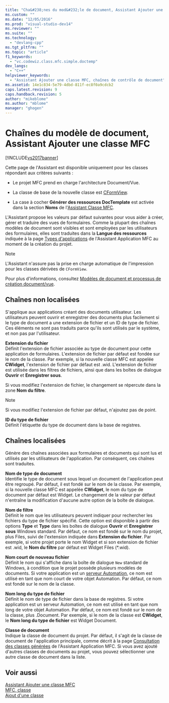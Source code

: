 ```yaml
---
title: "Cha&#238;nes du mod&#232;le de document, Assistant Ajouter une classe MFC | Microsoft Docs"
ms.custom: ""
ms.date: "12/05/2016"
ms.prod: "visual-studio-dev14"
ms.reviewer: ""
ms.suite: ""
ms.technology: 
  - "devlang-cpp"
ms.tgt_pltfrm: ""
ms.topic: "article"
f1_keywords: 
  - "vc.codewiz.class.mfc.simple.doctemp"
dev_langs: 
  - "C++"
helpviewer_keywords: 
  - "Assistant Ajouter une classe MFC, chaînes de contrôle de document"
ms.assetid: 14e1c834-5e79-4dbd-811f-ec8f0a9cdcb2
caps.latest.revision: 9
caps.handback.revision: 5
author: "mikeblome"
ms.author: "mblome"
manager: "ghogen"
---
```

# Cha&#238;nes du mod&#232;le de document, Assistant Ajouter une classe MFC
[!INCLUDE[vs2017banner](../../assembler/inline/includes/vs2017banner.md)]

Cette page de l'Assistant est disponible uniquement pour les classes répondant aux critères suivants :  
  
-   Le projet MFC prend en charge l'architecture Document\/Vue.  
  
-   La classe de base de la nouvelle classe est [CFormView](../../mfc/reference/cformview-class.md).  
  
-   La case à cocher **Générer des ressources DocTemplate** est activée dans la section **Noms** de l'[Assistant Classe MFC](../../mfc/reference/mfc-add-class-wizard.md).  
  
 L'Assistant propose les valeurs par défaut suivantes pour vous aider à créer, gérer et traduire des vues de formulaires.  Comme la plupart des chaînes modèles de document sont visibles et sont employées par les utilisateurs des formulaires, elles sont traduites dans la **Langue des ressources** indiquée à la page [Types d'applications](../../mfc/reference/application-type-mfc-application-wizard.md) de l'Assistant Application MFC au moment de la création du projet.  
  
> [!NOTE]
>  L'Assistant n'assure pas la prise en charge automatique de l'impression pour les classes dérivées de `CFormView`.  
  
 Pour plus d'informations, consultez [Modèles de document et processus de création document\/vue](../../mfc/document-templates-and-the-document-view-creation-process.md).  
  
## Chaînes non localisées  
 S'applique aux applications créant des documents utilisateur.  Les utilisateurs peuvent ouvrir et enregistrer des documents plus facilement si le type de document a une extension de fichier et un ID de type de fichier.  Ces éléments ne sont pas traduits parce qu'ils sont utilisés par le système, et non pas par l'utilisateur.  
  
 **Extension du fichier**  
 Définit l'extension de fichier associée au type de document pour cette application de formulaires.  L'extension de fichier par défaut est fondée sur le nom de la classe.  Par exemple, si la nouvelle classe MFC est appelée **CWidget**, l'extension de fichier par défaut est .wid.  L'extension de fichier est utilisée dans les filtres de fichiers, ainsi que dans les boîtes de dialogue **Ouvrir** et **Enregistrer sous**.  
  
 Si vous modifiez l'extension de fichier, le changement se répercute dans la zone **Nom du filtre**.  
  
> [!NOTE]
>  Si vous modifiez l'extension de fichier par défaut, n'ajoutez pas de point.  
  
 **ID du type de fichier**  
 Définit l'étiquette du type de document dans la base de registres.  
  
## Chaînes localisées  
 Génère des chaînes associées aux formulaires et documents qui sont lus et utilisés par les utilisateurs de l'application. Par conséquent, ces chaînes sont traduites.  
  
 **Nom de type de document**  
 Identifie le type de document sous lequel un document de l'application peut être regroupé.  Par défaut, il est fondé sur le nom de la classe.  Par exemple, si la nouvelle classe MFC est appelée **CWidget**, le nom du type de document par défaut est Widget.  Le changement de la valeur par défaut n'entraîne la modification d'aucune autre option de la boîte de dialogue.  
  
 **Nom de filtre**  
 Définit le nom que les utilisateurs peuvent indiquer pour rechercher les fichiers du type de fichier spécifié.  Cette option est disponible à partir des options **Type** et **Type** dans les boîtes de dialogue **Ouvrir** et **Enregistrer sous** Windows standard.  Par défaut, ce nom est fondé sur le nom du projet, plus Files, suivi de l'extension indiquée dans **Extension du fichier**.  Par exemple, si votre projet porte le nom Widget et si son extension de fichier est .wid, le **Nom du filtre** par défaut est Widget Files \(\*.wid\).  
  
 **Nom court de nouveau fichier**  
 Définit le nom qui s'affiche dans la boîte de dialogue `New` standard de Windows, à condition que le projet possède plusieurs modèles de documents.  Si votre application est un [serveur Automation](../../mfc/automation-servers.md), ce nom est utilisé en tant que nom court de votre objet Automation.  Par défaut, ce nom est fondé sur le nom de la classe.  
  
 **Nom long du type de fichier**  
 Définit le nom de type de fichier dans la base de registres.  Si votre application est un serveur Automation, ce nom est utilisé en tant que nom long de votre objet Automation.  Par défaut, ce nom est fondé sur le nom de la classe, plus .Document.  Par exemple, si le nom de la classe est **CWidget**, le **Nom long du type de fichier** est Widget Document.  
  
 **Classe de document**  
 Indique la classe de document du projet.  Par défaut, il s'agit de la classe de document de l'application principale, comme décrit à la page [Consultation des classes générées](../../mfc/reference/generated-classes-mfc-application-wizard.md) de l'Assistant Application MFC.  Si vous avez ajouté d'autres classes de documents au projet, vous pouvez sélectionner une autre classe de document dans la liste.  
  
## Voir aussi  
 [Assistant Ajouter une classe MFC](../../mfc/reference/mfc-add-class-wizard.md)   
 [MFC, classe](../../mfc/reference/adding-an-mfc-class.md)   
 [Ajout d'une classe](../../ide/adding-a-class-visual-cpp.md)